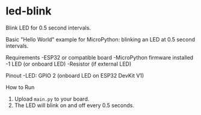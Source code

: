 # led-blink
Blink LED for 0.5 second intervals.

Basic "Hello World" example for MicroPython: blinking an LED at 0.5 second intervals.

Requirements
-ESP32 or compatible board
-MicroPython firmware installed
-1 LED (or onboard LED)
-Resistor (if external LED)

Pinout
-LED: GPIO 2 (onboard LED on ESP32 DevKit V1)

How to Run
1. Upload `main.py` to your board.
2. The LED will blink on and off every 0.5 seconds.
